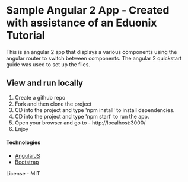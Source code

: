 # Sample Angular 2 App - Created with assistance of an Eduonix Tutorial

This is an angular 2 app that displays a various components using the angular router to switch between components. The angular 2 quickstart guide was used to set up the files.


## View and run locally
1. Create a github repo
2. Fork and then clone the project
3. CD into the project and type 'npm install' to install dependencies.
4. CD into the project and type 'npm start' to run the app.
5. Open your browser and go to - http://localhost:3000/
6. Enjoy

#### Technologies
  - [AngularJS]
  - [Bootstrap]


License - MIT


  [AngularJS]: <http://angularjs.org>
  [Bootstrap]: <http://getbootstrap.com>